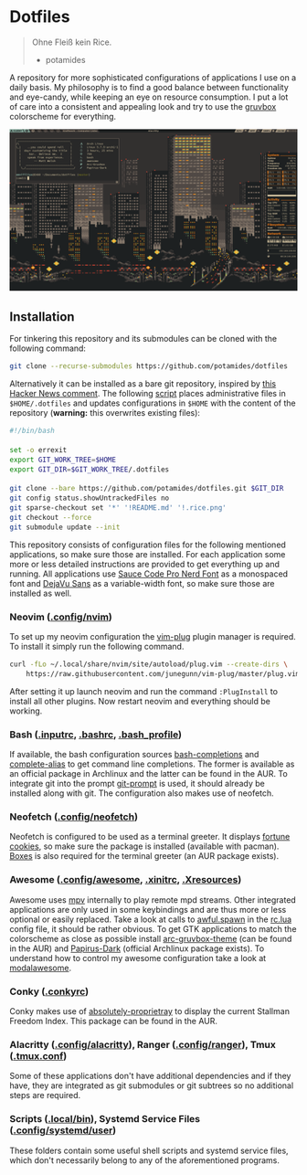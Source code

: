 # Dotfiles

> Ohne Fleiß kein Rice.
> - potamides

A repository for more sophisticated configurations of applications I use on a
daily basis. My philosophy is to find a good balance between functionality and
eye-candy, while keeping an eye on resource consumption. I put a lot of care
into a consistent and appealing look and try to use the
[gruvbox](https://github.com/morhetz/gruvbox) colorscheme for everything.

![](.rice.png)

## Installation

For tinkering this repository and its submodules can be cloned with the
following command:
```sh
git clone --recurse-submodules https://github.com/potamides/dotfiles
```

Alternatively it can be installed as a bare git repository, inspired by [this
Hacker News comment](https://news.ycombinator.com/item?id=11070797). The
following
[script](https://gist.github.com/potamides/385866f8380ec65f40de734c53147040)
places administrative files in `$HOME/.dotfiles` and updates configurations in
`$HOME` with the content of the repository (**warning:** this overwrites
existing files):
```sh
#!/bin/bash

set -o errexit
export GIT_WORK_TREE=$HOME
export GIT_DIR=$GIT_WORK_TREE/.dotfiles

git clone --bare https://github.com/potamides/dotfiles.git $GIT_DIR
git config status.showUntrackedFiles no
git sparse-checkout set '*' '!README.md' '!.rice.png'
git checkout --force
git submodule update --init
```

This repository consists of configuration files for the following mentioned
applications, so make sure those are installed. For each application some more
or less detailed instructions are provided to get everything up and running.
All applications use [Sauce Code Pro Nerd
Font](https://github.com/ryanoasis/nerd-fonts/tree/master/patched-fonts/SourceCodePro)
as a monospaced font and [DejaVu Sans](https://dejavu-fonts.github.io/) as a
variable-width font, so make sure those are installed as well.

### Neovim ([.config/nvim](.config/nvim/))
To set up my neovim configuration the
[vim-plug](https://github.com/junegunn/vim-plug) plugin manager is required. To
install it simply run the following command.

```sh
curl -fLo ~/.local/share/nvim/site/autoload/plug.vim --create-dirs \
    https://raw.githubusercontent.com/junegunn/vim-plug/master/plug.vim
```

After setting it up launch neovim and run the command `:PlugInstall` to install
all other plugins. Now restart neovim and everything should be working.

### Bash ([.inputrc](.inputrc), [.bashrc](.bashrc), [.bash\_profile](.bash_profile))
If available, the bash configuration sources
[bash-completions](https://github.com/scop/bash-completion) and
[complete-alias](https://github.com/cykerway/complete-alias) to get command
line completions. The former is available as an official package in Archlinux
and the latter can be found in the AUR. To integrate git into the prompt
[git-prompt](https://github.com/git/git/blob/master/contrib/completion/git-prompt.sh)
is used, it should already be installed along with git.
The configuration also makes use of neofetch.

### Neofetch ([.config/neofetch](.config/neofetch))
Neofetch is configured to be used as a terminal greeter. It displays [fortune
cookies](https://www.shlomifish.org/open-source/projects/fortune-mod/), so make
sure the package is installed (available with pacman).
[Boxes](https://boxes.thomasjensen.com/) is also required for the terminal
greeter (an AUR package exists).

### Awesome ([.config/awesome](.config/awesome), [.xinitrc](.xinitrc), [.Xresources](.Xresources))
Awesome uses [mpv](https://mpv.io/) internally to play remote mpd streams.
Other integrated applications are only used in some keybindings and are thus
more or less optional or easily replaced. Take a look at calls to
[awful.spawn](https://awesomewm.org/doc/api/libraries/awful.spawn.html) in the
[rc.lua](.config/awesome/rc.lua) config file, it should be rather obvious. To
get GTK applications to match the colorscheme as close as possible install
[arc-gruvbox-theme](https://github.com/cyrinux/arc-gruvbox-theme) (can be found
in the AUR) and
[Papirus-Dark](https://github.com/PapirusDevelopmentTeam/papirus-icon-theme)
(official Archlinux package exists). To understand how to control my awesome
configuration take a look at
[modalawesome](https://github.com/potamides/modalawesome).

### Conky ([.conkyrc](.conkyrc))
Conky makes use of
[absolutely-proprietray](https://github.com/vmavromatis/absolutely-proprietary)
to display the current Stallman Freedom Index. This package can be found in the
AUR.

### Alacritty ([.config/alacritty](.config/alacritty)), Ranger ([.config/ranger](.config/ranger)), Tmux ([.tmux.conf](.tmux.conf))
Some of these applications don't have additional dependencies and if they have,
they are integrated as git submodules or git subtrees so no additional steps
are required.

### Scripts ([.local/bin](.local/bin)), Systemd Service Files ([.config/systemd/user](.config/systemd/user))
These folders contain some useful shell scripts and systemd service files,
which don't necessarily belong to any of the aforementioned programs.
